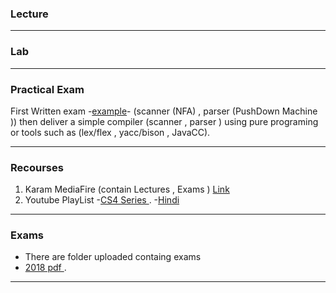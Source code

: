 ﻿### Lecture 
***
### Lab
***
### Practical Exam
First   Written exam -[example](https://github.com/MahmoudMabrok/FEE-Fourth-Year/blob/master/First%20Term/Compiler/Exams/OralLabExam2018-2019.jpg)- (scanner (NFA) , parser (PushDown Machine )) 
then deliver a simple compiler (scanner , parser ) using pure programing or 
tools such as (lex/flex , yacc/bison  , JavaCC).
***
### Recourses 
1. Karam MediaFire (contain Lectures , Exams ) [Link](https://www.mediafire.com/folder/6m6459sgwfz81/?fbclid=IwAR32ID3XxiO_lHdupcAQIjjZHUrR3aF5N8-UbDKoQr9tVEyJZBS-5yPLcGI) 
2.  Youtube PlayList
-[CS4 Series ](https://www.youtube.com/playlist?list=PL3BYO3what8o7IA2hCAgkmERvqYi7C2Gt&app=desktop&fbclid=IwAR2hbZgEU5CfY92C29VaveyTcszntvZG3kZCknjA9Svq_RgkxB7Zlnp4SQg) .
-[Hindi ](https://www.youtube.com/playlist?list=PLWPirh4EWFpGa0qAEcNGJo2HSRC5_KMT6)
***
### Exams 
- There are folder  uploaded containg exams 
- [2018 pdf ](https://drive.google.com/file/d/1t5bZLS7__NWbNRy2NzlhRlMJrOfJpCPj/view?fbclid=IwAR3Fuf-QU3BpEMZ4LDTRyAhrnZoUtmuLXV7K6-cRDk1p1FNJy-9CcviS7ZY).
***
